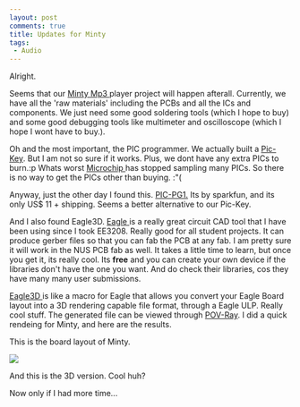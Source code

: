 ```yaml
---
layout: post
comments: true
title: Updates for Minty
tags:
 - Audio
---
```


Alright.

Seems that our [Minty Mp3 ][0]player project will happen afterall. Currently, we have all the 'raw materials' including the PCBs and all the ICs and components. We just need some good soldering tools (which I hope to buy) and some good debugging tools like multimeter and oscilloscope (which I hope I wont have to buy.).

Oh and the most important, the PIC programmer. We actually built a [Pic-Key][1]. But I am not so sure if it works. Plus, we dont have any extra PICs to burn.:p Whats worst [Microchip ][2]has stopped sampling many PICs. So there is no way to get the PICs other than buying. :"(

Anyway, just the other day I found this. [PIC-PG1.][3] Its by sparkfun, and its only US$ 11 + shipping. Seems a better alternative to our Pic-Key.

And I also found Eagle3D. [Eagle ][4]is a really great circuit CAD tool that I have been using since I took EE3208. Really good for all student projects. It can produce gerber files so that you can fab the PCB at any fab. I am pretty sure it will work in the NUS PCB fab as well. It takes a little time to learn, but once you get it, its really cool. Its **free** and you can create your own device if the libraries don't have the one you want. And do check their libraries, cos they have many many user submissions.

[Eagle3D ][5]is like a macro for Eagle that allows you convert your Eagle Board layout into a 3D rendering capable file format, through a Eagle ULP. Really cool stuff. The generated file can be viewed through [POV-Ray][6]. I did a quick rendeing for Minty, and here are the results.

This is the board layout of Minty.

[![](../images/2006/02/minty.jpg)][7]

And this is the 3D version. Cool huh?

Now only if I had more time...


[0]: http://www.ladyada.net/make/minty/
[1]: http://home.earthlink.net/~botronics/index/pickey.html
[2]: http://www.microchip.com/stellent/idcplg?IdcService=SS_GET_PAGE&nodeId=64
[3]: http://www.sparkfun.com/commerce/product_info.php?products_id=9
[4]: http://www.cadsoft.de/
[5]: http://www.matwei.de/doku.php?id=en:eagle3d:eagle3d
[6]: http://www.povray.org/
[7]: ../images/2006/02/minty.jpeg
